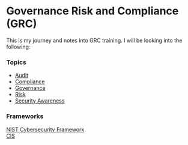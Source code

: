 # Governance Risk and Compliance (GRC)

This is my journey and notes into GRC training. I will be looking into the following: <br>
### Topics

- [Audit](/Topics/Audit) <br>
- [Compliance](/Topics/Compliance) <br>
- [Governance](/Topics/Governance) <br>
- [Risk](/Topics/Risk) <br>
- [Security Awareness](Security-Awareness) <br>

### Frameworks

  [NIST Cybersecurity Framework](/Frameworks/NIST) <br>
  [CIS](/Frameworks/CIS) <br>
